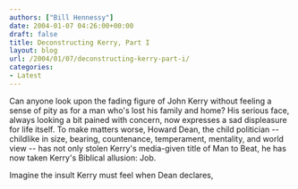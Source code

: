 ```yaml
---
authors: ["Bill Hennessy"]
date: 2004-01-07 04:26:00+00:00
draft: false
title: Deconstructing Kerry, Part I
layout: blog
url: /2004/01/07/deconstructing-kerry-part-i/
categories:
- Latest
---
```


Can anyone look upon the fading figure of John Kerry without feeling a sense of pity as for a man who's lost his family and home? His serious face, always looking a bit pained with concern, now expresses a sad displeasure for life itself. To make matters worse, Howard Dean, the child politician -- childlike in size, bearing, countenance, temperament, mentality, and world view -- has not only stolen Kerry's media-given title of Man to Beat, he has now taken Kerry's Biblical allusion: Job.

Imagine the insult Kerry must feel when Dean declares, 
